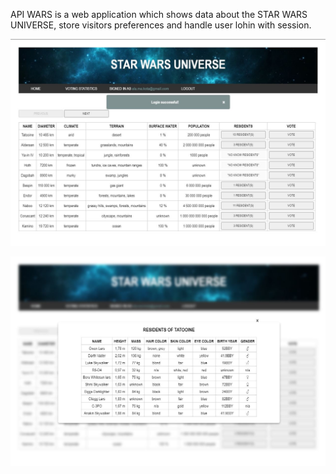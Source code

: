 API WARS is a web application which shows data about the STAR WARS UNIVERSE, store visitors preferences and handle user lohin with session.

![alt text](https://github.com/ishabelle/API-WARS/blob/main/images/1.JPG)


![alt text](https://github.com/ishabelle/API-WARS/blob/main/images/2.JPG)

